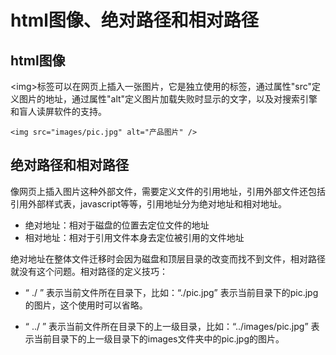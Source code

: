 # html图像、绝对路径和相对路径
## html图像
&lt;img&gt;标签可以在网页上插入一张图片，它是独立使用的标签，通过属性"src"定义图片的地址，通过属性"alt"定义图片加载失败时显示的文字，以及对搜索引擎和盲人读屏软件的支持。

```
<img src="images/pic.jpg" alt="产品图片" />
```

## 绝对路径和相对路径


像网页上插入图片这种外部文件，需要定义文件的引用地址，引用外部文件还包括引用外部样式表，javascript等等，引用地址分为绝对地址和相对地址。

 - 绝对地址：相对于磁盘的位置去定位文件的地址
 - 相对地址：相对于引用文件本身去定位被引用的文件地址
 
 
绝对地址在整体文件迁移时会因为磁盘和顶层目录的改变而找不到文件，相对路径就没有这个问题。相对路径的定义技巧：

 - “ ./ ” 表示当前文件所在目录下，比如：“./pic.jpg” 表示当前目录下的pic.jpg的图片，这个使用时可以省略。

 - “ ../ ” 表示当前文件所在目录下的上一级目录，比如：“../images/pic.jpg” 表示当前目录下的上一级目录下的images文件夹中的pic.jpg的图片。
